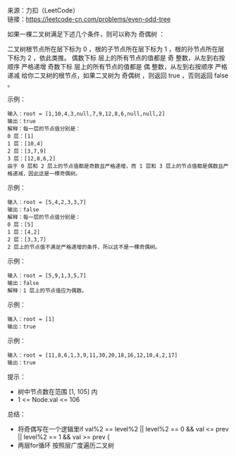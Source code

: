 
来源：力扣（LeetCode）  
链接：https://leetcode-cn.com/problems/even-odd-tree

如果一棵二叉树满足下述几个条件，则可以称为 奇偶树 ：

二叉树根节点所在层下标为 0 ，根的子节点所在层下标为 1 ，根的孙节点所在层下标为 2 ，依此类推。
偶数下标 层上的所有节点的值都是 奇 整数，从左到右按顺序 严格递增
奇数下标 层上的所有节点的值都是 偶 整数，从左到右按顺序 严格递减
给你二叉树的根节点，如果二叉树为 奇偶树 ，则返回 true ，否则返回 false 。



示例：
```
输入：root = [1,10,4,3,null,7,9,12,8,6,null,null,2]
输出：true
解释：每一层的节点值分别是：
0 层：[1]
1 层：[10,4]
2 层：[3,7,9]
3 层：[12,8,6,2]
由于 0 层和 2 层上的节点值都是奇数且严格递增，而 1 层和 3 层上的节点值都是偶数且严格递减，因此这是一棵奇偶树。
```

示例：
```
输入：root = [5,4,2,3,3,7]
输出：false
解释：每一层的节点值分别是：
0 层：[5]
1 层：[4,2]
2 层：[3,3,7]
2 层上的节点值不满足严格递增的条件，所以这不是一棵奇偶树。
```

示例：
```
输入：root = [5,9,1,3,5,7]
输出：false
解释：1 层上的节点值应为偶数。
```

示例：
```
输入：root = [1]
输出：true
```

示例：
```
输入：root = [11,8,6,1,3,9,11,30,20,18,16,12,10,4,2,17]
输出：true
```

提示：
    

* 树中节点数在范围 [1, 105] 内
* 1 <= Node.val <= 106



总结：
* 将奇偶写在一个逻辑里if val%2 == level%2 || level%2 == 0 && val <= prev || level%2 == 1 && val >= prev {
* 两层for循环 按照层广度遍历二叉树